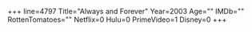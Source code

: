 +++
line=4797
Title="Always and Forever"
Year=2003
Age=""
IMDb=""
RottenTomatoes=""
Netflix=0
Hulu=0
PrimeVideo=1
Disney=0
+++

